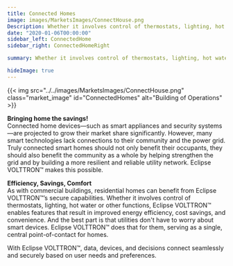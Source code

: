 ```yaml
---
title: Connected Homes
image: images/MarketsImages/ConnectHouse.png
Description: Whether it involves control of thermostats, lighting, hot water or other functions, Eclipse VOLTTRON is a secure solution that can help turn today’s house into tomorrow’s connected home, enabling features that result in improved energy efficiency, cost savings and convenience.
date: "2020-01-06T00:00:00"
sidebar_left: ConnectedHome
sidebar_right: ConnectedHomeRight

summary: Whether it involves control of thermostats, lighting, hot water or other functions, Eclipse VOLTTRON is a secure solution that can help turn today’s house into tomorrow’s connected home, enabling features that result in improved energy efficiency, cost savings and convenience.  

hideImage: true
---
```

{{< img src="../../images/MarketsImages/ConnectHouse.png" class="market_image" id="ConnectedHomes" alt="Building of Operations" >}}

**Bringing home the savings!**</br>
Connected home devices—such as smart appliances and security systems—are projected to grow their market share significantly. However, many smart technologies lack connections to their community and the power grid. Truly connected smart homes should not only benefit their occupants, they should also benefit the community as a whole by helping strengthen the grid and by building a more resilient and reliable utility network. Eclipse VOLTTRON™ makes this possible.

**Efficiency, Savings, Comfort**</br>
As with commercial buildings, residential homes can benefit from Eclipse VOLTTRON™’s secure capabilities. Whether it involves control of thermostats, lighting,
hot water or other functions, Eclipse VOLTTRON™ enables features that result in improved energy efficiency, cost savings, and convenience. And the best part is that utilities don't have to worry about smart devices. Eclipse VOLTTRON™ does that for them, serving as a single, central point-of-contact for homes.

With Eclipse VOLTTRON™, data, devices, and decisions connect seamlessly and securely based on user needs and preferences.
